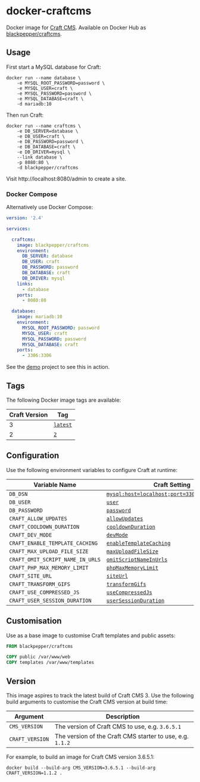 # docker-craftcms

Docker image for [Craft CMS](https://craftcms.com/). Available on Docker Hub as [blackpepper/craftcms](https://hub.docker.com/r/blackpepper/craftcms/).

## Usage

First start a MySQL database for Craft:

```Shell
docker run --name database \
	-e MYSQL_ROOT_PASSWORD=password \
	-e MYSQL_USER=craft \
	-e MYSQL_PASSWORD=password \
	-e MYSQL_DATABASE=craft \
	-d mariadb:10
```

Then run Craft:

```Shell
docker run --name craftcms \
	-e DB_SERVER=database \
	-e DB_USER=craft \
	-e DB_PASSWORD=password \
	-e DB_DATABASE=craft \
	-e DB_DRIVER=mysql \
	--link database \
	-p 8080:80 \
	-d blackpepper/craftcms
```

Visit http://localhost:8080/admin to create a site.

### Docker Compose

Alternatively use Docker Compose:

```YAML
version: '2.4'

services:

  craftcms:
    image: blackpepper/craftcms
    environment:
      DB_SERVER: database
      DB_USER: craft
      DB_PASSWORD: password
      DB_DATABASE: craft
      DB_DRIVER: mysql
    links:
      - database
    ports:
      - 8080:80

  database:
    image: mariadb:10
    environment:
      MYSQL_ROOT_PASSWORD: password
      MYSQL_USER: craft
      MYSQL_PASSWORD: password
      MYSQL_DATABASE: craft
    ports:
      - 3306:3306
```

See the [demo](demo) project to see this in action.

## Tags

The following Docker image tags are available:

Craft Version | Tag
--------------|----
3 | [`latest`](https://github.com/BlackPepperSoftware/docker-craftcms/blob/master/Dockerfile)
2 | [`2`](https://github.com/BlackPepperSoftware/docker-craftcms/blob/2/Dockerfile)

## Configuration

Use the following environment variables to configure Craft at runtime:

Variable Name | Craft Setting
--------------|--------------
`DB_DSN` | [`mysql:host=localhost;port=3306;dbname=craft`](https://docs.craftcms.com/v3/config/db-settings.html#dsn)
`DB_USER` | [`user`](https://docs.craftcms.com/v3/config/db-settings.html#user)
`DB_PASSWORD` | [`password`](https://docs.craftcms.com/v3/config/db-settings.html#password)
`CRAFT_ALLOW_UPDATES` | [`allowUpdates`](https://docs.craftcms.com/v3/config/config-settings.html#allowupdates)
`CRAFT_COOLDOWN_DURATION` | [`cooldownDuration`](https://docs.craftcms.com/v3/config/config-settings.html#cooldownduration)
`CRAFT_DEV_MODE` | [`devMode`](https://docs.craftcms.com/v3/config/config-settings.html#devmode)
`CRAFT_ENABLE_TEMPLATE_CACHING` | [`enableTemplateCaching`](https://docs.craftcms.com/v3/config/config-settings.html#enabletemplatecaching)
`CRAFT_MAX_UPLOAD_FILE_SIZE` | [`maxUploadFileSize`](https://docs.craftcms.com/v3/config/config-settings.html#maxuploadfilesize)
`CRAFT_OMIT_SCRIPT_NAME_IN_URLS` | [`omitScriptNameInUrls`](https://docs.craftcms.com/v3/config/config-settings.html#omitscriptnameinurls)
`CRAFT_PHP_MAX_MEMORY_LIMIT` | [`phpMaxMemoryLimit`](https://docs.craftcms.com/v3/config/config-settings.html#phpmaxmemorylimit)
`CRAFT_SITE_URL` | [`siteUrl`](https://docs.craftcms.com/v3/config/config-settings.html#siteurl)
`CRAFT_TRANSFORM_GIFS` | [`transformGifs`](https://docs.craftcms.com/v3/config/config-settings.html#transformgifs)
`CRAFT_USE_COMPRESSED_JS` | [`useCompressedJs`](https://docs.craftcms.com/v3/config/config-settings.html#usecompressedjs)
`CRAFT_USER_SESSION_DURATION` | [`userSessionDuration`](https://docs.craftcms.com/v3/config/config-settings.html#usersessionduration)

## Customisation

Use as a base image to customise Craft templates and public assets:

```Dockerfile
FROM blackpepper/craftcms

COPY public /var/www/web
COPY templates /var/www/templates
```

## Version

This image aspires to track the latest build of Craft CMS 3. Use the following build arguments to customise the Craft CMS version at build time:

Argument        | Description
----------------|----------------------------------------------------------
`CMS_VERSION`   | The version of Craft CMS to use, e.g. `3.6.5.1`
`CRAFT_VERSION` | The version of the Craft CMS starter to use, e.g. `1.1.2`

For example, to build an image for Craft CMS version 3.6.5.1:

```Shell
docker build --build-arg CMS_VERSION=3.6.5.1 --build-arg CRAFT_VERSION=1.1.2 .
```
